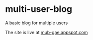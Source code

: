 # multi-user-blog
A basic blog for multiple users

The site is live at [mub-gae.appspot.com](https://mub-gae.appspot.com/blog)
